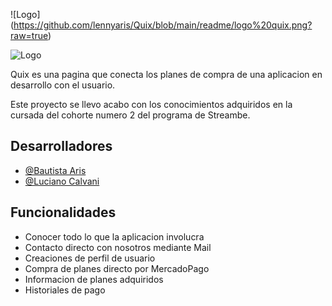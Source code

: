 
![Logo] (https://github.com/lennyaris/Quix/blob/main/readme/logo%20quix.png?raw=true)

![Logo](https://encrypted-tbn0.gstatic.com/images?q=tbn:ANd9GcQIDc92TlFscqbk17WEkf3Yda_Yl_jG2kIT1nnR2fXwqywYU05rsMDFVLcBmZcQ1oCo2A&usqp=CAU)




Quix es una pagina que conecta los planes de compra de una aplicacion en desarrollo con el usuario.

Este proyecto se llevo acabo con los conocimientos adquiridos en la cursada del cohorte numero 2 del programa de Streambe.

## Desarrolladores

- [@Bautista Aris](https://github.com/lennyaris)
- [@Luciano Calvani](https://github.com/luchocalvani)


## Funcionalidades
- Conocer todo lo que la aplicacion involucra
- Contacto directo con nosotros mediante Mail
- Creaciones de perfil de usuario
- Compra de planes directo por MercadoPago
- Informacion de planes adquiridos 
- Historiales de pago

